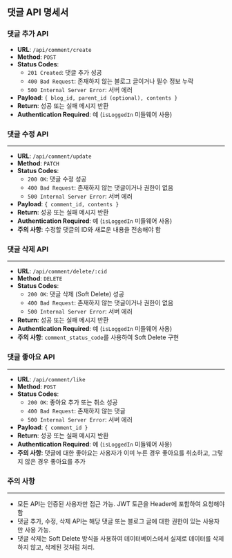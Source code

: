 ## 댓글 API 명세서

### 댓글 추가 API

-   **URL**: `/api/comment/create`
-   **Method**: `POST`
-   **Status Codes**:
    -   `201 Created`: 댓글 추가 성공
    -   `400 Bad Request`: 존재하지 않는 블로그 글이거나 필수 정보 누락
    -   `500 Internal Server Error`: 서버 에러
-   **Payload**: `{ blog_id, parent_id (optional), contents }`
-   **Return**: 성공 또는 실패 메시지 반환
-   **Authentication Required**: 예 (`isLoggedIn` 미들웨어 사용)

### 댓글 수정 API

---

-   **URL**: `/api/comment/update`
-   **Method**: `PATCH`
-   **Status Codes**:
    -   `200 OK`: 댓글 수정 성공
    -   `400 Bad Request`: 존재하지 않는 댓글이거나 권한이 없음
    -   `500 Internal Server Error`: 서버 에러
-   **Payload**: `{ comment_id, contents }`
-   **Return**: 성공 또는 실패 메시지 반환
-   **Authentication Required**: 예 (`isLoggedIn` 미들웨어 사용)
-   **주의 사항**: 수정할 댓글의 ID와 새로운 내용을 전송해야 함

### 댓글 삭제 API

---

-   **URL**: `/api/comment/delete/:cid`
-   **Method**: `DELETE`
-   **Status Codes**:
    -   `200 OK`: 댓글 삭제 (Soft Delete) 성공
    -   `400 Bad Request`: 존재하지 않는 댓글이거나 권한이 없음
    -   `500 Internal Server Error`: 서버 에러
-   **Return**: 성공 또는 실패 메시지 반환
-   **Authentication Required**: 예 (`isLoggedIn` 미들웨어 사용)
-   **주의 사항**: `comment_status_code`를 사용하여 Soft Delete 구현

### 댓글 좋아요 API

---

-   **URL**: `/api/comment/like`
-   **Method**: `POST`
-   **Status Codes**:
    -   `200 OK`: 좋아요 추가 또는 취소 성공
    -   `400 Bad Request`: 존재하지 않는 댓글
    -   `500 Internal Server Error`: 서버 에러
-   **Payload**: `{ comment_id }`
-   **Return**: 성공 또는 실패 메시지 반환
-   **Authentication Required**: 예 (`isLoggedIn` 미들웨어 사용)
-   **주의 사항**: 댓글에 대한 좋아요는 사용자가 이미 누른 경우 좋아요를 취소하고, 그렇지 않은 경우 좋아요를 추가

### 주의 사항

---

-   모든 API는 인증된 사용자만 접근 가능. JWT 토큰을 Header에 포함하여 요청해야 함
-   댓글 추가, 수정, 삭제 API는 해당 댓글 또는 블로그 글에 대한 권한이 있는 사용자만 사용 가능.
-   댓글 삭제는 Soft Delete 방식을 사용하여 데이터베이스에서 실제로 데이터를 삭제하지 않고, 삭제된 것처럼 처리.
